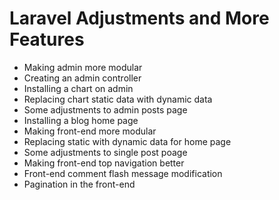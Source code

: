 # Laravel Adjustments and More Features
- Making admin more modular
- Creating an admin controller
- Installing a chart on admin
- Replacing chart static data with dynamic data
- Some adjustments to admin posts page
- Installing a blog home page
- Making front-end more modular
- Replacing static with dynamic data for home page
- Some adjustments to single post poage
- Making front-end top navigation better
- Front-end comment flash message modification
- Pagination in the front-end
